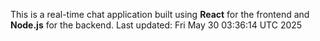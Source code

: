 This is a real-time chat application built using **React** for the frontend and **Node.js** for the backend.
Last updated: Fri May 30 03:36:14 UTC 2025
